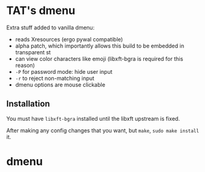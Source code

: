 # TAT's dmenu

Extra stuff added to vanilla dmenu:

- reads Xresources (ergo pywal compatible)
- alpha patch, which importantly allows this build to be embedded in transparent st
- can view color characters like emoji (libxft-bgra is required for this reason)
- `-P` for password mode: hide user input
- `-r` to reject non-matching input
- dmenu options are mouse clickable

## Installation

You must have `libxft-bgra` installed until the libxft upstream is fixed.

After making any config changes that you want, but `make`, `sudo make install` it.
# dmenu

